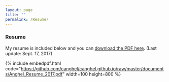 ```yaml
---
layout: page
title: ""
permalink: /Resume/
---
```


### Resume

My resume is included below and you can [download the PDF here](https://github.com/canghel/canghel.github.io/raw/master/documents/Anghel_Resume_2017.pdf).  (Last update: Sept. 17, 2017)

{% include embedpdf.html code="https://github.com/canghel/canghel.github.io/raw/master/documents/Anghel_Resume_2017.pdf" width=100 height=800 %}